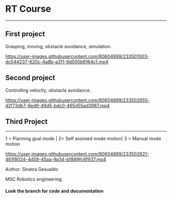 # RT Course
-----------

## First project
Grasping, moving, obstacle avoidance, simulation.


https://user-images.githubusercontent.com/80604899/233501003-dc044237-620c-4a8b-a311-9d500b8164c1.mp4

## Second project

Controlling velocity, obstacle avoidance.


https://user-images.githubusercontent.com/80604899/233502655-d2f73db7-8ed9-49d5-bdc0-465d55ad3987.mp4



## Third Project
-----------
1 = Planning goal mode | 2= Self assisted mode motion| 3 = Manual mode motion


https://user-images.githubusercontent.com/80604899/233502621-461f8024-4d58-45aa-9a34-bf889fc6f937.mp4



Author: Sinatra Gesualdo

MSC Robotics engineering 


#### Look the branch for code and documentation



